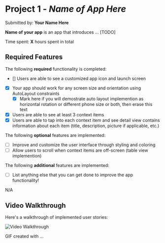 # Project 1 - *Name of App Here*

Submitted by: **Your Name Here**

**Name of your app** is an app that introduces ... [TODO] 

Time spent: **X** hours spent in total

## Required Features

The following **required** functionality is completed:

- [] Users are able to see a customized app icon and launch screen
- [x] Your app should work for any screen size and orientation using AutoLayout constraints
  - [x] Mark here if you will demostrate auto layout implemention as horizontal rotation or different phone size or both, then erase this text
- [x] Users are able to see at least 3 context items
- [x] Users are able to tap into each context item and see detail view contains information about each item (title, description, picture if applicable, etc.)
 
The following **optional** features are implemented:

- [ ] Improve and customize the user interface through styling and coloring
- [ ] Allow users to scroll when context items are off-screen (table view implemention)

The following **additional** features are implemented:

- [ ] List anything else that you can get done to improve the app functionality!

N/A

## Video Walkthrough

Here's a walkthrough of implemented user stories:

<img src='file:///Users/williamgudiel/Desktop/PreWorkIOSGIFActualPLZPLZ.gif' title='Video Walkthrough' width='' alt='Video Walkthrough' />

<!-- Replace this with whatever GIF tool you used! -->
GIF created with ...  
<!-- Recommended tools:
Licecap

## Notes

Nothing went well for me in this project, not even the gif recording

## License

    Copyright [yyyy] [name of copyright owner]

    Licensed under the Apache License, Version 2.0 (the "License");
    you may not use this file except in compliance with the License.
    You may obtain a copy of the License at

        http://www.apache.org/licenses/LICENSE-2.0

    Unless required by applicable law or agreed to in writing, software
    distributed under the License is distributed on an "AS IS" BASIS,
    WITHOUT WARRANTIES OR CONDITIONS OF ANY KIND, either express or implied.
    See the License for the specific language governing permissions and
    limitations under the License.
